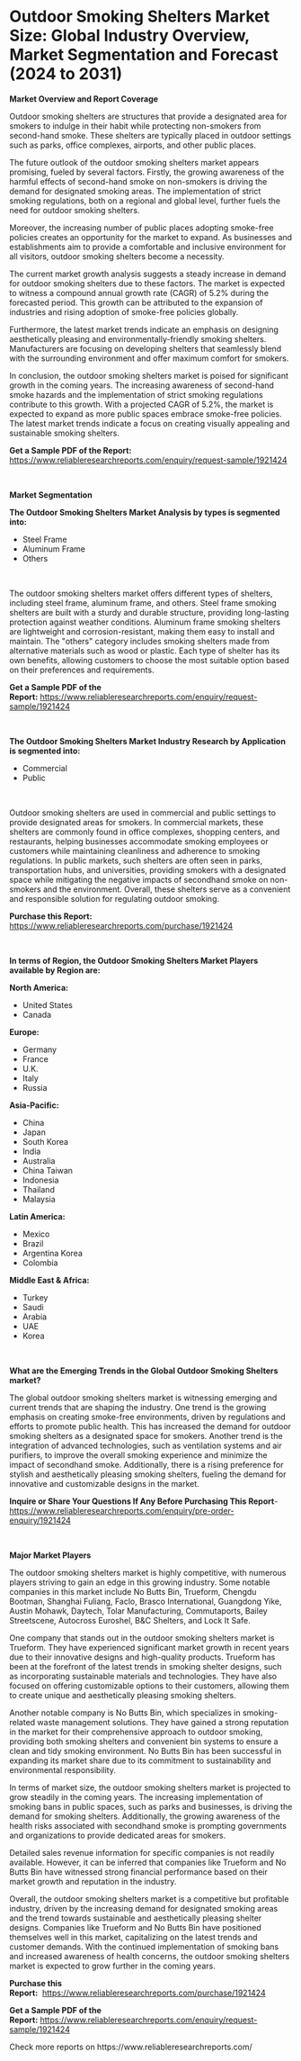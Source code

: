<p><h1>Outdoor Smoking Shelters Market Size: Global Industry Overview, Market Segmentation and Forecast (2024 to 2031)</h1></p><p><strong>Market Overview and Report Coverage</strong></p>
<p><p>Outdoor smoking shelters are structures that provide a designated area for smokers to indulge in their habit while protecting non-smokers from second-hand smoke. These shelters are typically placed in outdoor settings such as parks, office complexes, airports, and other public places.</p><p>The future outlook of the outdoor smoking shelters market appears promising, fueled by several factors. Firstly, the growing awareness of the harmful effects of second-hand smoke on non-smokers is driving the demand for designated smoking areas. The implementation of strict smoking regulations, both on a regional and global level, further fuels the need for outdoor smoking shelters.</p><p>Moreover, the increasing number of public places adopting smoke-free policies creates an opportunity for the market to expand. As businesses and establishments aim to provide a comfortable and inclusive environment for all visitors, outdoor smoking shelters become a necessity.</p><p>The current market growth analysis suggests a steady increase in demand for outdoor smoking shelters due to these factors. The market is expected to witness a compound annual growth rate (CAGR) of 5.2% during the forecasted period. This growth can be attributed to the expansion of industries and rising adoption of smoke-free policies globally.</p><p>Furthermore, the latest market trends indicate an emphasis on designing aesthetically pleasing and environmentally-friendly smoking shelters. Manufacturers are focusing on developing shelters that seamlessly blend with the surrounding environment and offer maximum comfort for smokers.</p><p>In conclusion, the outdoor smoking shelters market is poised for significant growth in the coming years. The increasing awareness of second-hand smoke hazards and the implementation of strict smoking regulations contribute to this growth. With a projected CAGR of 5.2%, the market is expected to expand as more public spaces embrace smoke-free policies. The latest market trends indicate a focus on creating visually appealing and sustainable smoking shelters.</p></p>
<p><strong>Get a Sample PDF of the Report:</strong> <a href="https://www.reliableresearchreports.com/enquiry/request-sample/1921424">https://www.reliableresearchreports.com/enquiry/request-sample/1921424</a></p>
<p>&nbsp;</p>
<p><strong>Market Segmentation</strong></p>
<p><strong>The Outdoor Smoking Shelters Market Analysis by types is segmented into:</strong></p>
<p><ul><li>Steel Frame</li><li>Aluminum Frame</li><li>Others</li></ul></p>
<p>&nbsp;</p>
<p><p>The outdoor smoking shelters market offers different types of shelters, including steel frame, aluminum frame, and others. Steel frame smoking shelters are built with a sturdy and durable structure, providing long-lasting protection against weather conditions. Aluminum frame smoking shelters are lightweight and corrosion-resistant, making them easy to install and maintain. The "others" category includes smoking shelters made from alternative materials such as wood or plastic. Each type of shelter has its own benefits, allowing customers to choose the most suitable option based on their preferences and requirements.</p></p>
<p><strong>Get a Sample PDF of the Report:</strong>&nbsp;<a href="https://www.reliableresearchreports.com/enquiry/request-sample/1921424">https://www.reliableresearchreports.com/enquiry/request-sample/1921424</a></p>
<p>&nbsp;</p>
<p><strong>The Outdoor Smoking Shelters Market Industry Research by Application is segmented into:</strong></p>
<p><ul><li>Commercial</li><li>Public</li></ul></p>
<p>&nbsp;</p>
<p><p>Outdoor smoking shelters are used in commercial and public settings to provide designated areas for smokers. In commercial markets, these shelters are commonly found in office complexes, shopping centers, and restaurants, helping businesses accommodate smoking employees or customers while maintaining cleanliness and adherence to smoking regulations. In public markets, such shelters are often seen in parks, transportation hubs, and universities, providing smokers with a designated space while mitigating the negative impacts of secondhand smoke on non-smokers and the environment. Overall, these shelters serve as a convenient and responsible solution for regulating outdoor smoking.</p></p>
<p><strong>Purchase this Report:</strong>&nbsp; <a href="https://www.reliableresearchreports.com/purchase/1921424">https://www.reliableresearchreports.com/purchase/1921424</a></p>
<p>&nbsp;</p>
<p><strong>In terms of Region, the Outdoor Smoking Shelters Market Players available by Region are:</strong></p>
<p>
    <p> <strong> North America: </strong>
        <ul>
            <li>United States</li>
            <li>Canada</li>
        </ul>
        </p> 
    <p> <strong> Europe: </strong>
        <ul>
            <li>Germany</li>
            <li>France</li>
            <li>U.K.</li>
            <li>Italy</li>
            <li>Russia</li>
        </ul>
        </p> 
    <p> <strong> Asia-Pacific: </strong>
        <ul>
            <li>China</li>
            <li>Japan</li>
            <li>South Korea</li>
            <li>India</li>
            <li>Australia</li>
            <li>China Taiwan</li>
            <li>Indonesia</li>
            <li>Thailand</li>
            <li>Malaysia</li>
        </ul>
        </p> 
    <p> <strong> Latin America: </strong>
        <ul>
            <li>Mexico</li>
            <li>Brazil</li>
            <li>Argentina Korea</li>
            <li>Colombia</li>
        </ul>
        </p> 
    <p> <strong> Middle East & Africa: </strong>
        <ul>
            <li>Turkey</li>
            <li>Saudi</li>
            <li>Arabia</li>
            <li>UAE</li>
            <li>Korea</li>
        </ul>
    </p>
    </p>
<p>&nbsp;</p>
<p><strong>What are the Emerging Trends in the Global Outdoor Smoking Shelters market?</strong></p>
<p><p>The global outdoor smoking shelters market is witnessing emerging and current trends that are shaping the industry. One trend is the growing emphasis on creating smoke-free environments, driven by regulations and efforts to promote public health. This has increased the demand for outdoor smoking shelters as a designated space for smokers. Another trend is the integration of advanced technologies, such as ventilation systems and air purifiers, to improve the overall smoking experience and minimize the impact of secondhand smoke. Additionally, there is a rising preference for stylish and aesthetically pleasing smoking shelters, fueling the demand for innovative and customizable designs in the market.</p></p>
<p><strong>Inquire or Share Your Questions If Any Before Purchasing This Report</strong>- <a href="https://www.reliableresearchreports.com/enquiry/pre-order-enquiry/1921424">https://www.reliableresearchreports.com/enquiry/pre-order-enquiry/1921424</a></p>
<p>&nbsp;</p>
<p><strong>Major Market Players</strong></p>
<p><p>The outdoor smoking shelters market is highly competitive, with numerous players striving to gain an edge in this growing industry. Some notable companies in this market include No Butts Bin, Trueform, Chengdu Bootman, Shanghai Fuliang, Faclo, Brasco International, Guangdong Yike, Austin Mohawk, Daytech, Tolar Manufacturing, Commutaports, Bailey Streetscene, Autocross Euroshel, B&C Shelters, and Lock It Safe.</p><p>One company that stands out in the outdoor smoking shelters market is Trueform. They have experienced significant market growth in recent years due to their innovative designs and high-quality products. Trueform has been at the forefront of the latest trends in smoking shelter designs, such as incorporating sustainable materials and technologies. They have also focused on offering customizable options to their customers, allowing them to create unique and aesthetically pleasing smoking shelters.</p><p>Another notable company is No Butts Bin, which specializes in smoking-related waste management solutions. They have gained a strong reputation in the market for their comprehensive approach to outdoor smoking, providing both smoking shelters and convenient bin systems to ensure a clean and tidy smoking environment. No Butts Bin has been successful in expanding its market share due to its commitment to sustainability and environmental responsibility.</p><p>In terms of market size, the outdoor smoking shelters market is projected to grow steadily in the coming years. The increasing implementation of smoking bans in public spaces, such as parks and businesses, is driving the demand for smoking shelters. Additionally, the growing awareness of the health risks associated with secondhand smoke is prompting governments and organizations to provide dedicated areas for smokers.</p><p>Detailed sales revenue information for specific companies is not readily available. However, it can be inferred that companies like Trueform and No Butts Bin have witnessed strong financial performance based on their market growth and reputation in the industry.</p><p>Overall, the outdoor smoking shelters market is a competitive but profitable industry, driven by the increasing demand for designated smoking areas and the trend towards sustainable and aesthetically pleasing shelter designs. Companies like Trueform and No Butts Bin have positioned themselves well in this market, capitalizing on the latest trends and customer demands. With the continued implementation of smoking bans and increased awareness of health concerns, the outdoor smoking shelters market is expected to grow further in the coming years.</p></p>
<p><strong>Purchase this Report:</strong>&nbsp;&nbsp;<a href="https://www.reliableresearchreports.com/purchase/1921424">https://www.reliableresearchreports.com/purchase/1921424</a></p>
<p></p>
<p><strong>Get a Sample PDF of the Report:</strong>&nbsp;<a href="https://www.reliableresearchreports.com/enquiry/request-sample/1921424">https://www.reliableresearchreports.com/enquiry/request-sample/1921424</a></p>
<p>Check more reports on https://www.reliableresearchreports.com/</p>